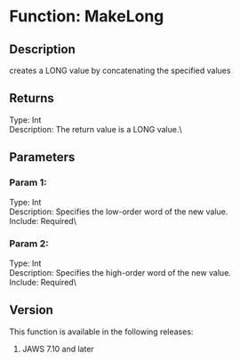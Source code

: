 # Function: MakeLong

## Description

creates a LONG value by concatenating the specified values

## Returns

Type: Int\
Description: The return value is a LONG value.\

## Parameters

### Param 1:

Type: Int\
Description: Specifies the low-order word of the new value.\
Include: Required\

### Param 2:

Type: Int\
Description: Specifies the high-order word of the new value.\
Include: Required\

## Version

This function is available in the following releases:

1.  JAWS 7.10 and later
